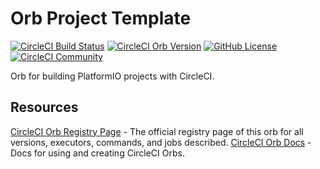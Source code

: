 # Orb Project Template

[![CircleCI Build Status](https://circleci.com/gh/gbusch/platformio-orb.svg?style=shield "CircleCI Build Status")](https://circleci.com/gh/gbusch/platformio-orb) [![CircleCI Orb Version](https://img.shields.io/badge/endpoint.svg?url=https://badges.circleci.io/orb/gbusch/platformio-orb)](https://circleci.com/orbs/registry/orb/gbusch/platformio-orb) [![GitHub License](https://img.shields.io/badge/license-MIT-lightgrey.svg)](https://raw.githubusercontent.com/gbusch/platformio-orb/master/LICENSE) [![CircleCI Community](https://img.shields.io/badge/community-CircleCI%20Discuss-343434.svg)](https://discuss.circleci.com/c/ecosystem/orbs)

Orb for building PlatformIO projects with CircleCI.



## Resources

[CircleCI Orb Registry Page](https://circleci.com/orbs/registry/orb/gbusch/platformio-orb) - The official registry page of this orb for all versions, executors, commands, and jobs described.
[CircleCI Orb Docs](https://circleci.com/docs/2.0/orb-intro/#section=configuration) - Docs for using and creating CircleCI Orbs.
